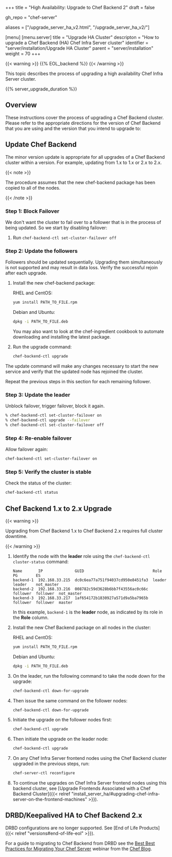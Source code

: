 +++
title = "High Availability: Upgrade to Chef Backend 2"
draft = false

gh_repo = "chef-server"

aliases = ["/upgrade_server_ha_v2.html", "/upgrade_server_ha_v2/"]

[menu]
  [menu.server]
    title = "Upgrade HA Cluster"
    descripton = "How to upgrade a Chef Backend (HA) Chef Infra Server cluster"
    identifier = "server/installation/Upgrade HA Cluster"
    parent = "server/installation"
    weight = 70
+++

{{< warning >}}
{{% EOL_backend %}}
{{< /warning >}}

This topic describes the process of upgrading a high availability Chef Infra Server cluster.

{{% server_upgrade_duration %}}

## Overview

These instructions cover the process of upgrading a Chef Backend
cluster.
Please refer to the appropriate directions for the version of Chef Backend that you are using and the version that you intend to
upgrade to:

## Update Chef Backend

The minor version update is appropriate for all upgrades of a Chef
Backend cluster within a version. For example, updating from 1.x to 1.x or 2.x to 2.x.

{{< note >}}

The procedure assumes that the new chef-backend package has been copied to all of the nodes.

{{< /note >}}

### Step 1: Block Failover

We don't want the cluster to fail over to a follower that is in the
process of being updated. So we start by disabling failover:

1. Run `chef-backend-ctl set-cluster-failover off`

### Step 2: Update the followers

Followers should be updated sequentially. Upgrading them simultaneously is not supported and may result in data loss. Verify the successful rejoin after each upgrade.

1. Install the new chef-backend package:

    RHEL and CentOS:

    ```bash
    yum install PATH_TO_FILE.rpm
    ```

    Debian and Ubuntu:

    ```bash
    dpkg -i PATH_TO_FILE.deb
    ```

    You may also want to look at the chef-ingredient cookbook to
    automate downloading and installing the latest package.

2. Run the upgrade command:

    ```bash
    chef-backend-ctl upgrade
    ```

The update command will make any changes necessary to start the new
service and verify that the updated node has rejoined the cluster.

Repeat the previous steps in this section for each remaining follower.

### Step 3: Update the leader

Unblock failover, trigger failover, block it again.

```bash
% chef-backend-ctl set-cluster-failover on
% chef-backend-ctl upgrade --failover
% chef-backend-ctl set-cluster-failover off
```

### Step 4: Re-enable failover

Allow failover again:

```bash
chef-backend-ctl set-cluster-failover on
```

### Step 5: Verify the cluster is stable

Check the status of the cluster:

```bash
chef-backend-ctl status
```

## Chef Backend 1.x to 2.x Upgrade

{{< warning >}}

Upgrading from Chef Backend 1.x to Chef Backend 2.x requires full
cluster downtime.

{{< /warning >}}

1. Identify the node with the **leader** role using the `chef-backend-ctl cluster-status` command:

    ```none
    Name       IP              GUID                              Role      PG        ES
    backend-1  192.168.33.215  dc0c6ea77a751f94037cd950e8451fa3  leader    leader    not_master
    backend-2  192.168.33.216  008782c59d3628b6bb7f43556ac0c66c  follower  follower  not_master
    backend-3  192.168.33.217  1af654172b1830927a571d9a5ba7965b  follower  follower  master
    ```

    In this example, `backend-1` is the **leader** node, as indicated by its role in the **Role** column.

2. Install the new Chef Backend package on all nodes in the cluster:

    RHEL and CentOS:

    ```bash
    yum install PATH_TO_FILE.rpm
    ```

    Debian and Ubuntu:

    ```bash
    dpkg -i PATH_TO_FILE.deb
    ```

3. On the leader, run the following command to take the node down for the upgrade:

    ```bash
    chef-backend-ctl down-for-upgrade
    ```

4. Then issue the same command on the follower nodes:

    ```bash
    chef-backend-ctl down-for-upgrade
    ```

5. Initiate the upgrade on the follower nodes first:

    ```bash
    chef-backend-ctl upgrade
    ```

6. Then initiate the upgrade on the leader node:

    ```bash
    chef-backend-ctl upgrade
    ```

7. On any Chef Infra Server frontend nodes using the Chef Backend cluster upgraded in the previous steps, run:

    ```bash
    chef-server-ctl reconfigure
    ```

8. To continue the upgrades on Chef Infra Server frontend nodes using this backend cluster, see [Upgrade Frontends Associated with a Chef Backend Cluster]({{< relref "install_server_ha/#upgrading-chef-infra-server-on-the-frontend-machines" >}}).

## DRBD/Keepalived HA to Chef Backend 2.x

DRBD configurations are no longer supported. See [End of Life
Products]({{< relref "versions#end-of-life-eol" >}}).

For a guide to migrating to Chef Backend from DRBD see the [Best Best Practices for Migrating Your Chef Server](https://blog.chef.io/2018/04/06/best-practices-for-migrating-your-chef-server/)
webinar from the [Chef Blog](https://blog.chef.io/).
